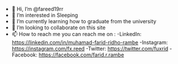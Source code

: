 - 👋 Hi, I’m @fareed19rr
- 👀 I’m interested in Sleeping
- 🌱 I’m currently learning how to graduate from the university
- 💞️ I’m looking to collaborate on this site
- 📫 How to reach me you can reach me on :
  -LinkedIn: https://linkedin.com/in/muhamad-farid-ridho-rambe
  -Instagram: https://instagram.com/fx.reed
  -Twitter: https://twitter.com/fuxrid
  -Facebook: https://facebook.com/farid.r.rambe

<!---
fareed19rr/fareed19rr is a ✨ special ✨ repository because its `README.md` (this file) appears on your GitHub profile.
You can click the Preview link to take a look at your changes.
--->
